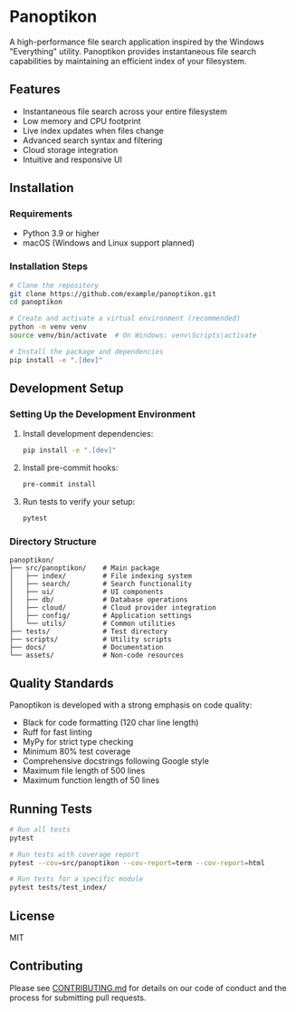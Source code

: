 # Panoptikon

A high-performance file search application inspired by the Windows "Everything" utility. Panoptikon provides instantaneous file search capabilities by maintaining an efficient index of your filesystem.

## Features

- Instantaneous file search across your entire filesystem
- Low memory and CPU footprint
- Live index updates when files change
- Advanced search syntax and filtering
- Cloud storage integration
- Intuitive and responsive UI

## Installation

### Requirements

- Python 3.9 or higher
- macOS (Windows and Linux support planned)

### Installation Steps

```bash
# Clone the repository
git clone https://github.com/example/panoptikon.git
cd panoptikon

# Create and activate a virtual environment (recommended)
python -m venv venv
source venv/bin/activate  # On Windows: venv\Scripts\activate

# Install the package and dependencies
pip install -e ".[dev]"
```

## Development Setup

### Setting Up the Development Environment

1. Install development dependencies:
   ```bash
   pip install -e ".[dev]"
   ```

2. Install pre-commit hooks:
   ```bash
   pre-commit install
   ```

3. Run tests to verify your setup:
   ```bash
   pytest
   ```

### Directory Structure

```
panoptikon/
├── src/panoptikon/    # Main package
│   ├── index/         # File indexing system
│   ├── search/        # Search functionality
│   ├── ui/            # UI components
│   ├── db/            # Database operations
│   ├── cloud/         # Cloud provider integration
│   ├── config/        # Application settings
│   └── utils/         # Common utilities
├── tests/             # Test directory
├── scripts/           # Utility scripts
├── docs/              # Documentation
└── assets/            # Non-code resources
```

## Quality Standards

Panoptikon is developed with a strong emphasis on code quality:

- Black for code formatting (120 char line length)
- Ruff for fast linting
- MyPy for strict type checking
- Minimum 80% test coverage
- Comprehensive docstrings following Google style
- Maximum file length of 500 lines
- Maximum function length of 50 lines

## Running Tests

```bash
# Run all tests
pytest

# Run tests with coverage report
pytest --cov=src/panoptikon --cov-report=term --cov-report=html

# Run tests for a specific module
pytest tests/test_index/
```

## License

MIT

## Contributing

Please see [CONTRIBUTING.md](CONTRIBUTING.md) for details on our code of conduct and the process for submitting pull requests.
